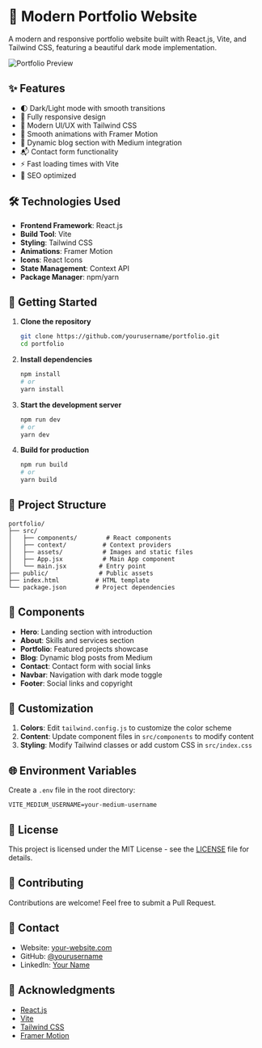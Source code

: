# 🚀 Modern Portfolio Website

A modern and responsive portfolio website built with React.js, Vite, and Tailwind CSS, featuring a beautiful dark mode implementation.

![Portfolio Preview](preview.png)

## ✨ Features

- 🌓 Dark/Light mode with smooth transitions
- 📱 Fully responsive design
- 🎨 Modern UI/UX with Tailwind CSS
- 🔄 Smooth animations with Framer Motion
- 📝 Dynamic blog section with Medium integration
- 📬 Contact form functionality
- ⚡ Fast loading times with Vite
- 🎯 SEO optimized

## 🛠️ Technologies Used

- **Frontend Framework**: React.js
- **Build Tool**: Vite
- **Styling**: Tailwind CSS
- **Animations**: Framer Motion
- **Icons**: React Icons
- **State Management**: Context API
- **Package Manager**: npm/yarn

## 🚀 Getting Started

1. **Clone the repository**
   ```bash
   git clone https://github.com/yourusername/portfolio.git
   cd portfolio
   ```

2. **Install dependencies**
   ```bash
   npm install
   # or
   yarn install
   ```

3. **Start the development server**
   ```bash
   npm run dev
   # or
   yarn dev
   ```

4. **Build for production**
   ```bash
   npm run build
   # or
   yarn build
   ```

## 📁 Project Structure

```
portfolio/
├── src/
│   ├── components/        # React components
│   ├── context/          # Context providers
│   ├── assets/           # Images and static files
│   ├── App.jsx           # Main App component
│   └── main.jsx         # Entry point
├── public/              # Public assets
├── index.html          # HTML template
└── package.json        # Project dependencies
```

## 📱 Components

- **Hero**: Landing section with introduction
- **About**: Skills and services section
- **Portfolio**: Featured projects showcase
- **Blog**: Dynamic blog posts from Medium
- **Contact**: Contact form with social links
- **Navbar**: Navigation with dark mode toggle
- **Footer**: Social links and copyright

## 🎨 Customization

1. **Colors**: Edit `tailwind.config.js` to customize the color scheme
2. **Content**: Update component files in `src/components` to modify content
3. **Styling**: Modify Tailwind classes or add custom CSS in `src/index.css`

## 🌐 Environment Variables

Create a `.env` file in the root directory:

```env
VITE_MEDIUM_USERNAME=your-medium-username
```

## 📄 License

This project is licensed under the MIT License - see the [LICENSE](LICENSE) file for details.

## 🤝 Contributing

Contributions are welcome! Feel free to submit a Pull Request.

## 📧 Contact

- Website: [your-website.com](https://your-website.com)
- GitHub: [@yourusername](https://github.com/yourusername)
- LinkedIn: [Your Name](https://linkedin.com/in/yourname)

## 💫 Acknowledgments

- [React.js](https://reactjs.org/)
- [Vite](https://vitejs.dev/)
- [Tailwind CSS](https://tailwindcss.com/)
- [Framer Motion](https://www.framer.com/motion/)
